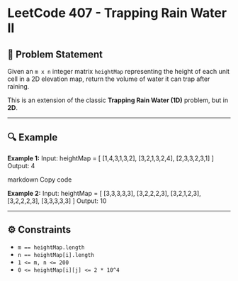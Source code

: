 # LeetCode 407 - Trapping Rain Water II

## 📝 Problem Statement
Given an `m x n` integer matrix `heightMap` representing the height of each unit cell in a 2D elevation map, return the volume of water it can trap after raining.

This is an extension of the classic **Trapping Rain Water (1D)** problem, but in **2D**.

---

## 🔍 Example

**Example 1:**
Input: heightMap = [
[1,4,3,1,3,2],
[3,2,1,3,2,4],
[2,3,3,2,3,1]
]
Output: 4

markdown
Copy code

**Example 2:**
Input: heightMap = [
[3,3,3,3,3],
[3,2,2,2,3],
[3,2,1,2,3],
[3,2,2,2,3],
[3,3,3,3,3]
]
Output: 10



---

## ⚙️ Constraints
- `m == heightMap.length`
- `n == heightMap[i].length`
- `1 <= m, n <= 200`
- `0 <= heightMap[i][j] <= 2 * 10^4`
